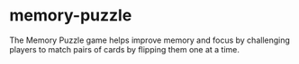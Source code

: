 # memory-puzzle
The Memory Puzzle game helps improve memory and focus by challenging players to match pairs of cards by flipping them one at a time. 
